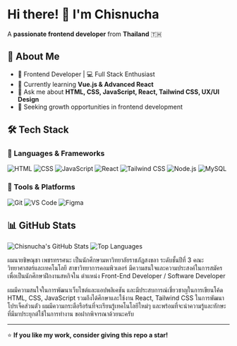 # Hi there! 👋 I'm Chisnucha

A **passionate frontend developer** from **Thailand** 🇹🇭

## 🚀 About Me
- 🎨 Frontend Developer | 💻 Full Stack Enthusiast
- 🌱 Currently learning **Vue.js & Advanced React**
- 💬 Ask me about **HTML, CSS, JavaScript, React, Tailwind CSS, UX/UI Design**
- 🎯 Seeking growth opportunities in frontend development

## 🛠️ Tech Stack

### 🌟 Languages & Frameworks
![HTML](https://img.shields.io/badge/-HTML5-E34F26?style=flat&logo=html5&logoColor=white)
![CSS](https://img.shields.io/badge/-CSS3-1572B6?style=flat&logo=css3&logoColor=white)
![JavaScript](https://img.shields.io/badge/-JavaScript-F7DF1E?style=flat&logo=javascript&logoColor=black)
![React](https://img.shields.io/badge/-React-61DAFB?style=flat&logo=react&logoColor=black)
![Tailwind CSS](https://img.shields.io/badge/-Tailwind%20CSS-38B2AC?style=flat&logo=tailwind-css&logoColor=white)
![Node.js](https://img.shields.io/badge/-Node.js-339933?style=flat&logo=node.js&logoColor=white)
![MySQL](https://img.shields.io/badge/-MySQL-4479A1?style=flat&logo=mysql&logoColor=white)

### 🔧 Tools & Platforms
![Git](https://img.shields.io/badge/-Git-F05032?style=flat&logo=git&logoColor=white)
![VS Code](https://img.shields.io/badge/-VS%20Code-007ACC?style=flat&logo=visual-studio-code&logoColor=white)
![Figma](https://img.shields.io/badge/-Figma-F24E1E?style=flat&logo=figma&logoColor=white)

## 📊 GitHub Stats
![Chisnucha's GitHub Stats](https://github-readme-stats.vercel.app/api?username=ChisnuchaPTSN&show_icons=true&theme=radical)
![Top Languages](https://github-readme-stats.vercel.app/api/top-langs/?username=ChisnuchaPTSN&layout=compact&theme=radical)

ผมนายชิษณุชา เพชรทรรศนะ เป็นนักศึกษามหาวิทยาลัยราชภัฏสงขลา ระดับชั้นปีที่ 3 คณะวิทยาศาสตร์และเทคโนโลยี สาขาวิทยาการคอมพิวเตอร์ มีความสนใจและความประสงค์ในการสมัครเพื่อเป็นนักศึกษาฝึกงานสหกิจใน ตำแหน่ง Front-End Developer / Software Developer

ผมมีความสนใจในการพัฒนาเว็บไซต์และแอปพลิเคชัน และมีประสบการณ์เชี่ยวชาญในการเขียนโค้ด HTML, CSS, JavaScript รวมถึงได้ศึกษาและใช้งาน React, Tailwind CSS ในการพัฒนาโปรเจ็คส่วนตัว ผมมีความกระตือรือร้นที่จะเรียนรู้เทคโนโลยีใหม่ๆ และพร้อมที่จะนำความรู้และทักษะที่มีมาประยุกต์ใช้ในการทำงาน ขอฝากพิจารณาด้วยนะครับ

---
⭐ **If you like my work, consider giving this repo a star!**
